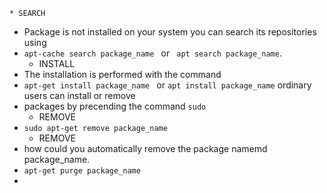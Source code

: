 	* SEARCH
- Package is not installed on your system you can search its repositories using
- `apt-cache search package_name ` or ` apt search package_name`. 
  * INSTALL
- The installation is performed with the command 
- `apt-get install package_name ` or `apt install package_name` ordinary users can install or remove
- packages by precending the command `sudo`
  * REMOVE
- `sudo apt-get remove package_name`
  * REMOVE
- how could you automatically remove the package namemd package_name.
- `apt-get purge package_name`
-
